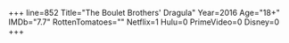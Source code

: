 +++
line=852
Title="The Boulet Brothers' Dragula"
Year=2016
Age="18+"
IMDb="7.7"
RottenTomatoes=""
Netflix=1
Hulu=0
PrimeVideo=0
Disney=0
+++

